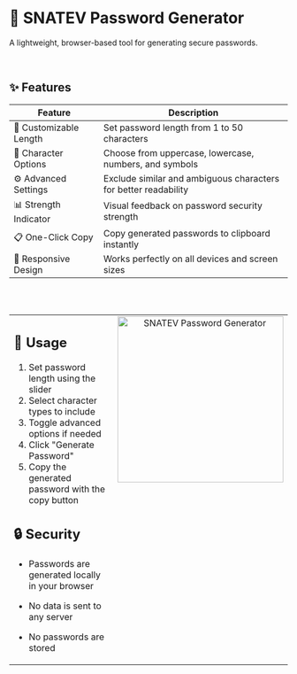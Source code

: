# 🔐 SNATEV Password Generator

A lightweight, browser-based tool for generating secure passwords.

<br>

## ✨ Features

| Feature                   | Description                                                         |
| ------------------------- | ------------------------------------------------------------------- |
| 📏 Customizable Length    | Set password length from 1 to 50 characters                         |
| 🔡 Character Options      | Choose from uppercase, lowercase, numbers, and symbols              |
| ⚙️ Advanced Settings       | Exclude similar and ambiguous characters for better readability    |
| 📊 Strength Indicator      | Visual feedback on password security strength                      |
| 📋 One-Click Copy          | Copy generated passwords to clipboard instantly                     |
| 📱 Responsive Design       | Works perfectly on all devices and screen sizes                     |

<br><br>

<table>
  <tr>
    <td valign="top">

## 📖 Usage

1. Set password length using the slider
2. Select character types to include
3. Toggle advanced options if needed
4. Click "Generate Password"
5. Copy the generated password with the copy button

## 🔒 Security

- Passwords are generated locally in your browser
- No data is sent to any server
- No passwords are stored

    </td>
    <td valign="top" align="center">
      <img src="https://github.com/user-attachments/assets/f41d1f3b-992c-4008-a6d4-3491a4222431" alt="SNATEV Password Generator" width="300"/>
    </td>
  </tr>
</table>
